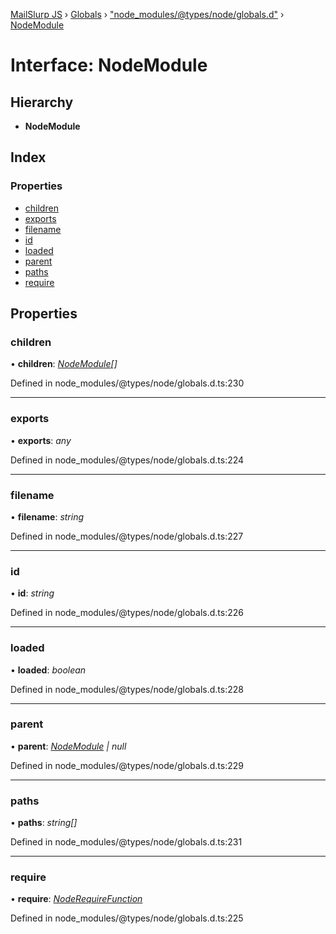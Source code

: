 [MailSlurp JS](../README.md) › [Globals](../globals.md) › ["node_modules/@types/node/globals.d"](../modules/_node_modules__types_node_globals_d_.md) › [NodeModule](_node_modules__types_node_globals_d_.nodemodule.md)

# Interface: NodeModule

## Hierarchy

* **NodeModule**

## Index

### Properties

* [children](_node_modules__types_node_globals_d_.nodemodule.md#children)
* [exports](_node_modules__types_node_globals_d_.nodemodule.md#exports)
* [filename](_node_modules__types_node_globals_d_.nodemodule.md#filename)
* [id](_node_modules__types_node_globals_d_.nodemodule.md#id)
* [loaded](_node_modules__types_node_globals_d_.nodemodule.md#loaded)
* [parent](_node_modules__types_node_globals_d_.nodemodule.md#parent)
* [paths](_node_modules__types_node_globals_d_.nodemodule.md#paths)
* [require](_node_modules__types_node_globals_d_.nodemodule.md#require)

## Properties

###  children

• **children**: *[NodeModule](_node_modules__types_node_globals_d_.nodemodule.md)[]*

Defined in node_modules/@types/node/globals.d.ts:230

___

###  exports

• **exports**: *any*

Defined in node_modules/@types/node/globals.d.ts:224

___

###  filename

• **filename**: *string*

Defined in node_modules/@types/node/globals.d.ts:227

___

###  id

• **id**: *string*

Defined in node_modules/@types/node/globals.d.ts:226

___

###  loaded

• **loaded**: *boolean*

Defined in node_modules/@types/node/globals.d.ts:228

___

###  parent

• **parent**: *[NodeModule](_node_modules__types_node_globals_d_.nodemodule.md) | null*

Defined in node_modules/@types/node/globals.d.ts:229

___

###  paths

• **paths**: *string[]*

Defined in node_modules/@types/node/globals.d.ts:231

___

###  require

• **require**: *[NodeRequireFunction](_node_modules__types_node_globals_d_.noderequirefunction.md)*

Defined in node_modules/@types/node/globals.d.ts:225
